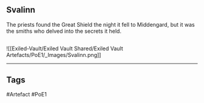 ## Svalinn
The priests found the Great Shield the night it fell to Middengard,
but it was the smiths who delved into the secrets it held.
##
![[Exiled-Vault/Exiled Vault Shared/Exiled Vault Artefacts/PoE1/_Images/Svalinn.png]]

---
## Tags
#Artefact
#PoE1